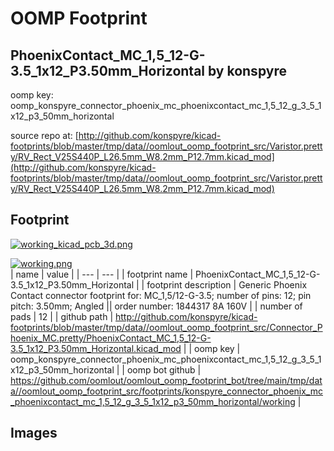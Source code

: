 # OOMP Footprint  
## PhoenixContact_MC_1,5_12-G-3.5_1x12_P3.50mm_Horizontal  by konspyre  
  
oomp key: oomp_konspyre_connector_phoenix_mc_phoenixcontact_mc_1,5_12_g_3_5_1x12_p3_50mm_horizontal  
  
source repo at: [http://github.com/konspyre/kicad-footprints/blob/master/tmp/data//oomlout_oomp_footprint_src/Varistor.pretty/RV_Rect_V25S440P_L26.5mm_W8.2mm_P12.7mm.kicad_mod](http://github.com/konspyre/kicad-footprints/blob/master/tmp/data//oomlout_oomp_footprint_src/Varistor.pretty/RV_Rect_V25S440P_L26.5mm_W8.2mm_P12.7mm.kicad_mod)  
## Footprint  
  
[![working_kicad_pcb_3d.png](working_kicad_pcb_3d_600.png)](working_kicad_pcb_3d.png)  
  
[![working.png](working_600.png)](working.png)  
| name | value | 
| --- | --- | 
| footprint name | PhoenixContact_MC_1,5_12-G-3.5_1x12_P3.50mm_Horizontal | 
| footprint description | Generic Phoenix Contact connector footprint for: MC_1,5/12-G-3.5; number of pins: 12; pin pitch: 3.50mm; Angled || order number: 1844317 8A 160V | 
| number of pads | 12 | 
| github path | http://github.com/konspyre/kicad-footprints/blob/master/tmp/data//oomlout_oomp_footprint_src/Connector_Phoenix_MC.pretty/PhoenixContact_MC_1,5_12-G-3.5_1x12_P3.50mm_Horizontal.kicad_mod | 
| oomp key | oomp_konspyre_connector_phoenix_mc_phoenixcontact_mc_1,5_12_g_3_5_1x12_p3_50mm_horizontal | 
| oomp bot github | https://github.com/oomlout/oomlout_oomp_footprint_bot/tree/main/tmp/data//oomlout_oomp_footprint_src/footprints/konspyre_connector_phoenix_mc_phoenixcontact_mc_1,5_12_g_3_5_1x12_p3_50mm_horizontal/working | 
## Images  
